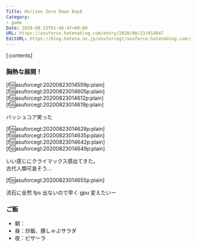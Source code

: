 ```yaml
---
Title: Horizon Zero Dawn Day8
Category:
- game
Date: 2020-08-23T01:48:47+09:00
URL: https://asuforce.hatenablog.com/entry/2020/08/23/014847
EditURL: https://blog.hatena.ne.jp/asuforcegt/asuforce.hatenablog.com/atom/entry/26006613618437772
---
```


[:contents]

###  胸熱な展開！

[f:id:asuforcegt:20200823014559p:plain][f:id:asuforcegt:20200823014605p:plain][f:id:asuforcegt:20200823014612p:plain][f:id:asuforcegt:20200823014619p:plain]

バッシュコア笑った

[f:id:asuforcegt:20200823014628p:plain][f:id:asuforcegt:20200823014635p:plain][f:id:asuforcegt:20200823014642p:plain][f:id:asuforcegt:20200823014649p:plain]

いい感じにクライマックス感出てきた。  
古代人類可哀そう...

[f:id:asuforcegt:20200823014655p:plain]

流石に全然 fps 出ないので早く gpu 変えたいー

### ご飯

- 朝：
- 昼：炒飯、豚しゃぶサラダ
- 夜：ピザーラ
